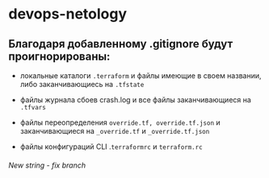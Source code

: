 # devops-netology

## Благодаря добавленному .gitignore будут проигнорированы:

- локальные каталоги `.terraform` и файлы имеющие в своем названии, либо заканчивающиесь на `.tfstate`

- файлы журнала сбоев crash.log и все файлы заканчивающиеся на `.tfvars`

- файлы переопределения `override.tf, override.tf.json` и заканчивающиеся на `_override.tf` и `_override.tf.json`

- файлы конфигураций CLI .`terraformrc` и `terraform.rc`

###### New string - fix branch
